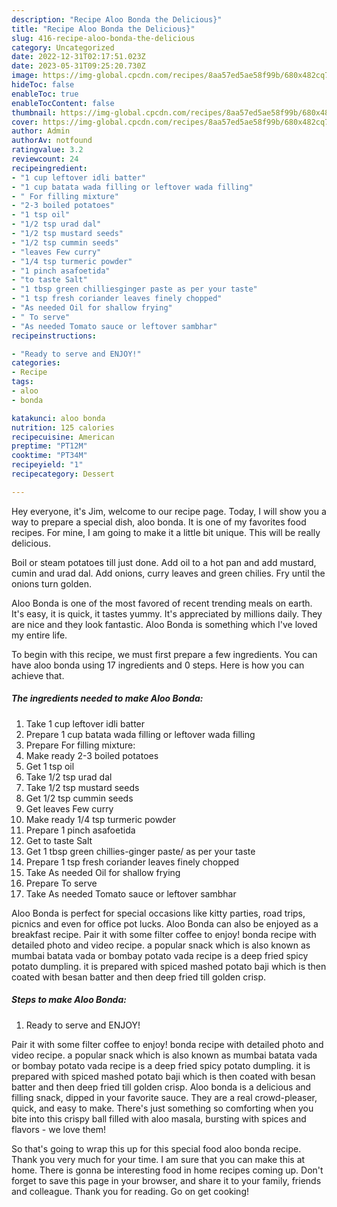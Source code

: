 ```yaml
---
description: "Recipe Aloo Bonda the Delicious}"
title: "Recipe Aloo Bonda the Delicious}"
slug: 416-recipe-aloo-bonda-the-delicious
category: Uncategorized
date: 2022-12-31T02:17:51.023Z
date: 2023-05-31T09:25:20.730Z
image: https://img-global.cpcdn.com/recipes/8aa57ed5ae58f99b/680x482cq70/aloo-bonda-recipe-main-photo.jpg
hideToc: false
enableToc: true
enableTocContent: false
thumbnail: https://img-global.cpcdn.com/recipes/8aa57ed5ae58f99b/680x482cq70/aloo-bonda-recipe-main-photo.jpg
cover: https://img-global.cpcdn.com/recipes/8aa57ed5ae58f99b/680x482cq70/aloo-bonda-recipe-main-photo.jpg
author: Admin
authorAv: notfound
ratingvalue: 3.2
reviewcount: 24
recipeingredient:
- "1 cup leftover idli batter"
- "1 cup batata wada filling or leftover wada filling"
- " For filling mixture"
- "2-3 boiled potatoes"
- "1 tsp oil"
- "1/2 tsp urad dal"
- "1/2 tsp mustard seeds"
- "1/2 tsp cummin seeds"
- "leaves Few curry"
- "1/4 tsp turmeric powder"
- "1 pinch asafoetida"
- "to taste Salt"
- "1 tbsp green chilliesginger paste as per your taste"
- "1 tsp fresh coriander leaves finely chopped"
- "As needed Oil for shallow frying"
- " To serve"
- "As needed Tomato sauce or leftover sambhar"
recipeinstructions:

- "Ready to serve and ENJOY!"
categories:
- Recipe
tags:
- aloo
- bonda

katakunci: aloo bonda 
nutrition: 125 calories
recipecuisine: American
preptime: "PT12M"
cooktime: "PT34M"
recipeyield: "1"
recipecategory: Dessert

---
```



Hey everyone, it's Jim, welcome to our recipe page. Today, I will show you a way to prepare a special dish, aloo bonda. It is one of my favorites food recipes. For mine, I am going to make it a little bit unique. This will be really delicious.

Boil or steam potatoes till just done. Add oil to a hot pan and add mustard, cumin and urad dal. Add onions, curry leaves and green chilies. Fry until the onions turn golden.

Aloo Bonda is one of the most favored of recent trending meals on earth. It's easy, it is quick, it tastes yummy. It's appreciated by millions daily. They are nice and they look fantastic. Aloo Bonda is something which I've loved my entire life.


To begin with this recipe, we must first prepare a few ingredients. You can have aloo bonda using 17 ingredients and 0 steps. Here is how you can achieve that.

<!--inarticleads1-->

##### The ingredients needed to make Aloo Bonda:

1. Take 1 cup leftover idli batter
1. Prepare 1 cup batata wada filling or leftover wada filling
1. Prepare  For filling mixture:
1. Make ready 2-3 boiled potatoes
1. Get 1 tsp oil
1. Take 1/2 tsp urad dal
1. Take 1/2 tsp mustard seeds
1. Get 1/2 tsp cummin seeds
1. Get leaves Few curry
1. Make ready 1/4 tsp turmeric powder
1. Prepare 1 pinch asafoetida
1. Get to taste Salt
1. Get 1 tbsp green chillies-ginger paste/ as per your taste
1. Prepare 1 tsp fresh coriander leaves finely chopped
1. Take As needed Oil for shallow frying
1. Prepare  To serve
1. Take As needed Tomato sauce or leftover sambhar


Aloo Bonda is perfect for special occasions like kitty parties, road trips, picnics and even for office pot lucks. Aloo Bonda can also be enjoyed as a breakfast recipe. Pair it with some filter coffee to enjoy! bonda recipe with detailed photo and video recipe. a popular snack which is also known as mumbai batata vada or bombay potato vada recipe is a deep fried spicy potato dumpling. it is prepared with spiced mashed potato baji which is then coated with besan batter and then deep fried till golden crisp. 

<!--inarticleads2-->

##### Steps to make Aloo Bonda:


1. Ready to serve and ENJOY!

Pair it with some filter coffee to enjoy! bonda recipe with detailed photo and video recipe. a popular snack which is also known as mumbai batata vada or bombay potato vada recipe is a deep fried spicy potato dumpling. it is prepared with spiced mashed potato baji which is then coated with besan batter and then deep fried till golden crisp. Aloo bonda is a delicious and filling snack, dipped in your favorite sauce. They are a real crowd-pleaser, quick, and easy to make. There&#39;s just something so comforting when you bite into this crispy ball filled with aloo masala, bursting with spices and flavors - we love them! 

So that's going to wrap this up for this special food aloo bonda recipe. Thank you very much for your time. I am sure that you can make this at home. There is gonna be interesting food in home recipes coming up. Don't forget to save this page in your browser, and share it to your family, friends and colleague. Thank you for reading. Go on get cooking!
